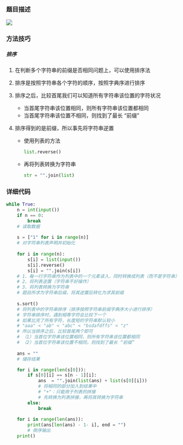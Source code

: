 ### 题目描述

![](D:\Study\myAlgorithm\算法笔记\基础算法\字符串\AcWing_779_最长字符串后缀\779_最长字符串后缀.bmp)

### 方法技巧

##### 排序

1. 在判断多个字符串的前缀是否相同问题上，可以使用排序法

2. 排序是按照字符串各个字符的顺序，按照字典序进行排序

3. 排序之后，比较首尾我们可以知道所有字符串该位置的字符状况

   - 当首尾字符串该位置相同，则所有字符串该位置都相同
   - 当首尾字符串该位置不相同，则找到了最长 “前缀”

4. 排序得到的是前缀，所以事先将字符串逆置

   - 使用列表的方法 

     ```python
     list.reverse()
     ```

   - 再将列表转换为字符串

     ```python
     str = "".join(list)
     ```

### 详细代码

```python
while True:
    n = int(input())
    if n == 0:
        break
    # 读取数据
    
    s = ["1" for i in range(n)]
    # 对字符串列表声明并初始化
    
    for i in range(n):
        s[i] = list(input())
        s[i].reverse()
        s[i] = "".join(s[i])
    # 1、每一行字符串作为列表中的一个元素读入，同时转换成列表（而不是字符串）
    # 2、将列表逆置（字符串不好操作）
    # 3、将列表转换为字符串
    # 题目所求为字符串后缀，将其逆置后转化为求其前缀
    
    s.sort()
    # 将列表中的字符串排序（排序按照字符串前缀字典序大小进行排序）
    # 字符串排序时，遇到相等字符会比较下一个
    # 如果比完了所有字符，长度短的字符串默认较小
    # "aaa" < "ab" < "abc" < "bsdafdffs" < "z"
    # 所以当排序之后，比较首尾两个即可
    # （1）当首位字符串该位置相同，则所有字符串该位置都相同
    # （2）当首位字符串该位置不相同，则找到了最长 “前缀”
    
    ans = ""
    # 储存结果

    for i in range(len(s[0])):
        if s[0][i] == s[n - 1][i]:
            ans  = "".join(list(ans) + list(s[0][i]))
            # 将相同的部分加入到结果中
            # "+"：只能用于列表的拼接
            # 先转换为列表拼接，再将其转换为字符串
        else:
            break
    
    for i in range(len(ans)):
        print(ans[len(ans) - 1- i], end = "")
        # 倒序输出
    print()
```


